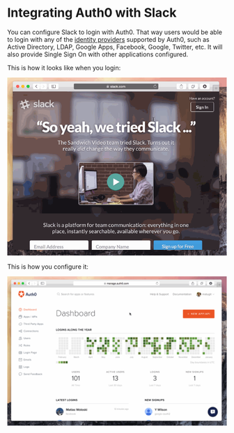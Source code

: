 # Integrating Auth0 with Slack

You can configure Slack to login with Auth0. That way users would be able to login with any of the [identity providers](/identityproviders) supported by Auth0, such as Active Directory, LDAP, Google Apps, Facebook, Google, Twitter, etc. It will also provide Single Sign On with other applications configured.

This is how it looks like when you login:

![](/media/articles/scenarios/slack/slack-login.gif)

This is how you configure it:

![](/media/articles/scenarios/slack/slack-config.gif)
